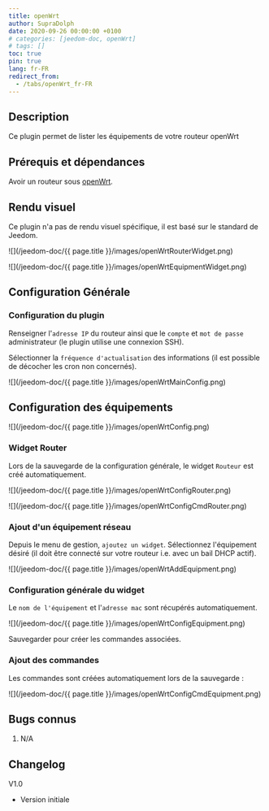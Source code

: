 ```yaml
---
title: openWrt
author: SupraDolph
date: 2020-09-26 00:00:00 +0100
# categories: [jeedom-doc, openWrt]
# tags: []
toc: true
pin: true
lang: fr-FR
redirect_from:
  - /tabs/openWrt_fr-FR
---
```


## Description

Ce plugin permet de lister les équipements de votre routeur openWrt

## Prérequis et dépendances

Avoir un routeur sous [openWrt](https://openwrt.org/).

## Rendu visuel

Ce plugin n'a pas de rendu visuel spécifique, il est basé sur le standard de Jeedom.

![](/jeedom-doc/{{ page.title }}/images/openWrtRouterWidget.png)

![](/jeedom-doc/{{ page.title }}/images/openWrtEquipmentWidget.png)

## Configuration Générale

### Configuration du plugin

Renseigner l'`adresse IP` du routeur ainsi que le `compte` et `mot de passe` administrateur (le plugin utilise une connexion SSH).

Sélectionner la `fréquence d'actualisation` des informations (il est possible de décocher les cron non concernés).

![](/jeedom-doc/{{ page.title }}/images/openWrtMainConfig.png)

## Configuration des équipements

![](/jeedom-doc/{{ page.title }}/images/openWrtConfig.png)

### Widget Router

Lors de la sauvegarde de la configuration générale, le widget `Routeur` est créé automatiquement.

![](/jeedom-doc/{{ page.title }}/images/openWrtConfigRouter.png)

![](/jeedom-doc/{{ page.title }}/images/openWrtConfigCmdRouter.png)

### Ajout d'un équipement réseau

Depuis le menu de gestion, `ajoutez un widget`. Sélectionnez l'équipement désiré (il doit être connecté sur votre routeur i.e. avec un bail DHCP actif).

![](/jeedom-doc/{{ page.title }}/images/openWrtAddEquipment.png)

### Configuration générale du widget

Le `nom de l'équipement` et l'`adresse mac` sont récupérés automatiquement.

![](/jeedom-doc/{{ page.title }}/images/openWrtConfigEquipment.png)

Sauvegarder pour créer les commandes associées.

### Ajout des commandes

Les commandes sont créées automatiquement lors de la sauvegarde :

![](/jeedom-doc/{{ page.title }}/images/openWrtConfigCmdEquipment.png)

## Bugs connus

1.  N/A

## Changelog

V1.0

*   Version initiale
